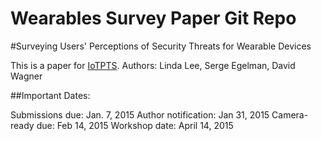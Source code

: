 Wearables Survey Paper Git Repo
======================

#Surveying Users' Perceptions of Security Threats for Wearable Devices

This is a paper for [IoTPTS](https://sites.google.com/site/iotpts/).
Authors: Linda Lee, Serge Egelman, David Wagner

##Important Dates:

Submissions due: Jan. 7, 2015 
Author notification: Jan 31, 2015 
Camera-ready due: Feb 14, 2015 
Workshop date: April 14, 2015 
